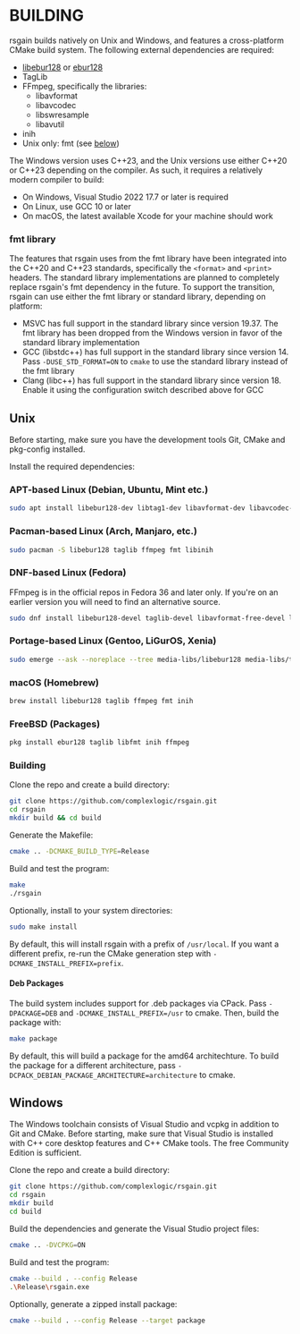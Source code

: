 # BUILDING

rsgain builds natively on Unix and Windows, and features a cross-platform CMake build system. The following external dependencies are required:

- [libebur128](https://github.com/jiixyj/libebur128) or [ebur128](https://github.com/sdroege/ebur128)
- TagLib
- FFmpeg, specifically the libraries:
    + libavformat
    + libavcodec
    + libswresample
    + libavutil
- inih
- Unix only: fmt (see [below](#fmt-library))

The Windows version uses C++23, and the Unix versions use either C++20 or C++23 depending on the compiler. As such, it requires a relatively modern compiler to build:

- On Windows, Visual Studio 2022 17.7 or later is required
- On Linux, use GCC 10 or later
- On macOS, the latest available Xcode for your machine should work

### fmt library

The features that rsgain uses from the fmt library have been integrated into the C++20 and C++23 standards, specifically the `<format>` and `<print>` headers. The standard library implementations are planned to completely replace rsgain's fmt dependency in the future. To support the transition, rsgain can use either the fmt library or standard library, depending on platform:
- MSVC has full support in the standard library since version 19.37. The fmt library has been dropped from the Windows version in favor of the standard library implementation
- GCC (libstdc++) has full support in the standard library since version 14. Pass `-DUSE_STD_FORMAT=ON` to `cmake` to use the standard library instead of the fmt library
- Clang (libc++) has full support in the standard library since version 18. Enable it using the configuration switch described above for GCC

## Unix

Before starting, make sure you have the development tools Git, CMake and pkg-config installed.

Install the required dependencies:

### APT-based Linux (Debian, Ubuntu, Mint etc.)

```bash
sudo apt install libebur128-dev libtag1-dev libavformat-dev libavcodec-dev libswresample-dev libavutil-dev libfmt-dev libinih-dev
```

### Pacman-based Linux (Arch, Manjaro, etc.)

```bash
sudo pacman -S libebur128 taglib ffmpeg fmt libinih
```

### DNF-based Linux (Fedora)

FFmpeg is in the official repos in Fedora 36 and later only. If you're on an earlier version you will need to find an alternative source.

```bash
sudo dnf install libebur128-devel taglib-devel libavformat-free-devel libavcodec-free-devel libswresample-free-devel libavutil-free-devel fmt-devel inih-devel
```

### Portage-based Linux (Gentoo, LiGurOS, Xenia)

```bash
sudo emerge --ask --noreplace --tree media-libs/libebur128 media-libs/taglib media-video/ffmpeg dev-libs/inih dev-libs/libfmt
```

### macOS (Homebrew)

```bash
brew install libebur128 taglib ffmpeg fmt inih 
```

### FreeBSD (Packages)

```bash
pkg install ebur128 taglib libfmt inih ffmpeg
```

### Building

Clone the repo and create a build directory:

```bash
git clone https://github.com/complexlogic/rsgain.git
cd rsgain
mkdir build && cd build
```

Generate the Makefile:

```bash
cmake .. -DCMAKE_BUILD_TYPE=Release
```

Build and test the program:

```bash
make
./rsgain
```

Optionally, install to your system directories:

```bash
sudo make install
```

By default, this will install rsgain with a prefix of `/usr/local`. If you want a different prefix, re-run the CMake generation step with `-DCMAKE_INSTALL_PREFIX=prefix`.

#### Deb Packages

The build system includes support for .deb packages via CPack. Pass `-DPACKAGE=DEB` and `-DCMAKE_INSTALL_PREFIX=/usr` to cmake. Then, build the package with:

```bash
make package
```

By default, this will build a package for the amd64 architechture. To build the package for a different architecture, pass `-DCPACK_DEBIAN_PACKAGE_ARCHITECTURE=architecture` to cmake.

## Windows

The Windows toolchain consists of Visual Studio and vcpkg in addition to Git and CMake. Before starting, make sure that Visual Studio is installed with C++ core desktop features and C++ CMake tools. The free Community Edition is sufficient.

Clone the repo and create a build directory:

```bash
git clone https://github.com/complexlogic/rsgain.git
cd rsgain
mkdir build
cd build
```

Build the dependencies and generate the Visual Studio project files:

```bash
cmake .. -DVCPKG=ON
```

Build and test the program:

```bash
cmake --build . --config Release
.\Release\rsgain.exe
```

Optionally, generate a zipped install package:

```bash
cmake --build . --config Release --target package
```
